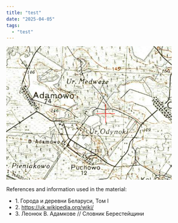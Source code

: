 ```yaml
---
title: "test"
date: "2025-04-05"
tags: 
  - "test"
---
```


![1860 shubert](/assets/images/test.png) 

References and information used in the material:
- 1\. Города и деревни Беларуси, Том I
- 2\. https://uk.wikipedia.org/wiki/
- 3\. Леонюк В. Адамкове // Словник Берестейщини
